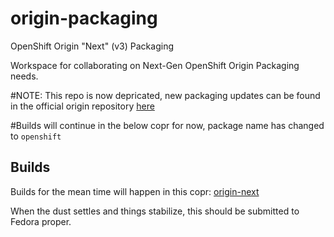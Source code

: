 origin-packaging
================

OpenShift Origin "Next" (v3) Packaging

Workspace for collaborating on Next-Gen OpenShift Origin Packaging needs.

#NOTE: This repo is now depricated, new packaging updates can be found in the official origin repository [here](https://github.com/openshift/origin)

#Builds will continue in the below copr for now, package name has changed to `openshift`

Builds
------
Builds for the mean time will happen in this copr: [origin-next](http://copr.fedoraproject.org/coprs/maxamillion/origin-next/)

When the dust settles and things stabilize, this should be submitted to Fedora proper.




